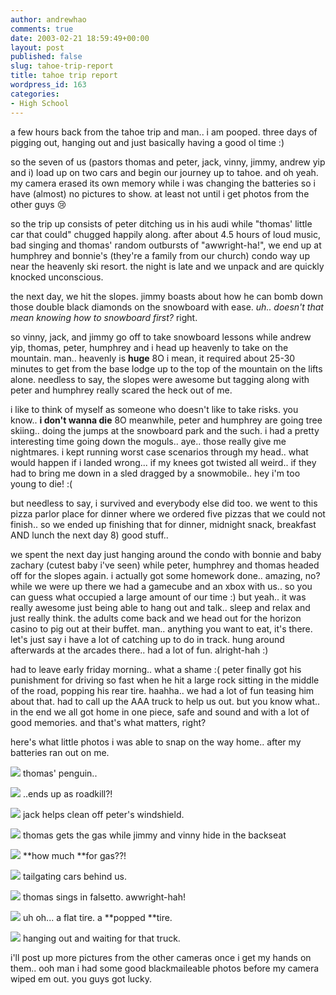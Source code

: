 ```yaml
---
author: andrewhao
comments: true
date: 2003-02-21 18:59:49+00:00
layout: post
published: false
slug: tahoe-trip-report
title: tahoe trip report
wordpress_id: 163
categories:
- High School
---
```


a few hours back from the tahoe trip and man.. i am pooped. three days of pigging out, hanging out and just basically having a good ol time  :)

so the seven of us (pastors thomas and peter, jack, vinny, jimmy, andrew yip and i) load up on two cars and begin our journey up to tahoe. and oh yeah. my camera erased its own memory while i was changing the batteries so i have (almost) no pictures to show. at least not until i get photos from the other guys  :cry:

so the trip up consists of peter ditching us in his audi while "thomas' little car that could" chugged happily along. after about 4.5 hours of loud music, bad singing and thomas' random outbursts of "awwright-ha!", we end up at humphrey and bonnie's (they're a family from our church) condo way up near the heavenly ski resort. the night is late and we unpack and are quickly knocked unconscious.

the next day, we hit the slopes. jimmy boasts about how he can bomb down those double black diamonds on the snowboard with ease. _uh.. doesn't that mean knowing how to snowboard first?_ right.

so vinny, jack, and jimmy go off to take snowboard lessons while andrew yip, thomas, peter, humphrey and i head up heavenly to take on the mountain. man.. heavenly is **huge**  8O i mean, it required about 25-30 minutes to get from the base lodge up to the top of the mountain on the lifts alone. needless to say, the slopes were awesome but tagging along with peter and humphrey really scared the heck out of me.

i like to think of myself as someone who doesn't like to take risks. you know.. **i don't wanna die** 8O  meanwhile, peter and humphrey are going tree skiing.. doing the jumps at the snowboard park and the such. i had a pretty interesting time going down the moguls.. aye.. those really give me nightmares. i kept running worst case scenarios through my head.. what would happen if i landed wrong... if my knees got twisted all weird.. if they had to bring me down in a sled dragged by a snowmobile.. hey i'm too young to die! :(

but needless to say, i survived and everybody else did too. we went to this pizza parlor place for dinner where we ordered five pizzas that we could not finish.. so we ended up finishing that for dinner, midnight snack, breakfast AND lunch the next day  8) good stuff..

we spent the next day just hanging around the condo with bonnie and baby zachary (cutest baby i've seen) while peter, humphrey and thomas headed off for the slopes again. i actually got some homework done.. amazing, no? while we were up there we had a gamecube and an xbox with us.. so you can guess what occupied a large amount of our time  :) but yeah.. it was really awesome just being able to hang out and talk.. sleep and relax and just really think. the adults come back and we head out for the horizon casino to pig out at their buffet. man.. anything you want to eat, it's there. let's just say i have a lot of catching up to do in track. hung around afterwards at the arcades there.. had a lot of fun. alright-hah  :)

had to leave early friday morning.. what a shame  :( peter finally got his punishment for driving so fast when he hit a large rock sitting in the middle of the road, popping his rear tire. haahha.. we had a lot of fun teasing him about that. had to call up the AAA truck to help us out. but you know what.. in the end we all got home in one piece, safe and sound and with a lot of good memories. and that's what matters, right?

here's what little photos i was able to snap on the way home.. after my batteries ran out on me.

![](http://gsgnine.arabiafish.com/img/tahoe2003/Ski-Trip-2003--7.jpg)
thomas' penguin..

![](http://gsgnine.arabiafish.com/img/tahoe2003/Ski-Trip-2003--8.jpg)
..ends up as roadkill?!

![](http://gsgnine.arabiafish.com/img/tahoe2003/Ski-Trip-2003--21.jpg)
jack helps clean off peter's windshield.

![](http://gsgnine.arabiafish.com/img/tahoe2003/Ski-Trip-2003--27.jpg)
thomas gets the gas while jimmy and vinny hide in the backseat

![](http://gsgnine.arabiafish.com/img/tahoe2003/Ski-Trip-2003--38.jpg)
**how much **for gas??!

![](http://gsgnine.arabiafish.com/img/tahoe2003/Ski-Trip-2003--53.jpg)
tailgating cars behind us.

![](http://gsgnine.arabiafish.com/img/tahoe2003/Ski-Trip-2003--56.jpg)
thomas sings in falsetto. awwright-hah!

![](http://gsgnine.arabiafish.com/img/tahoe2003/Ski-Trip-2003--58.jpg)
uh oh... a flat tire. a **popped **tire.

![](http://gsgnine.arabiafish.com/img/tahoe2003/Ski-Trip-2003--60.jpg)
hanging out and waiting for that truck.

i'll post up more pictures from the other cameras once i get my hands on them.. ooh man i had some good blackmaileable photos before my camera wiped em out. you guys got lucky.
